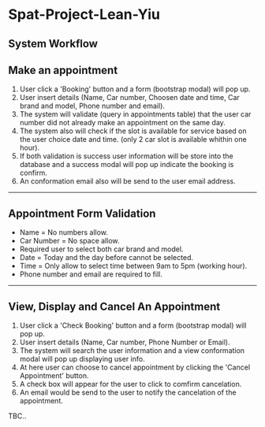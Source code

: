 # Spat-Project-Lean-Yiu

System Workflow
-----------------------------------------
Make an appointment
-----------------------------------------
1. User click a 'Booking' button and a form (bootstrap modal) will pop up.
2. User insert details (Name, Car number, Choosen date and time, Car brand and model, Phone number and email).
3. The system will validate (query in appointments table) that the user car number did not already make an appointment on the same day.
4. The system also will check if the slot is available for service based on the user choice date and time. (only 2 car slot is available whithin one hour).
5. If both validation is success user information will be store into the database and a success modal will pop up indicate the booking is confirm.
6. An conformation email also will be send to the user email address.

-------------------------------------------
Appointment Form Validation
-------------------------------------------
- Name = No numbers allow.
- Car Number = No space allow.
- Required user to select both car brand and model.
- Date = Today and the day before cannot be selected.
- Time = Only allow to select time between 9am to 5pm (working hour).
- Phone number and email are required to fill.

-------------------------------------------
View, Display and Cancel An Appointment
-------------------------------------------
1. User click a 'Check Booking' button and a form (bootstrap modal) will pop up.
2. User insert details (Name, Car number, Phone Number or Email).
3. The system will search the user information and a view conformation modal will pop up displaying user info.
4. At here user can choose to cancel appointment by clicking the 'Cancel Appointment' button.
5. A check box will appear for the user to click to comfirm cancelation.
6. An email would be send to the user to notify the cancelation of the appointment.


TBC..
